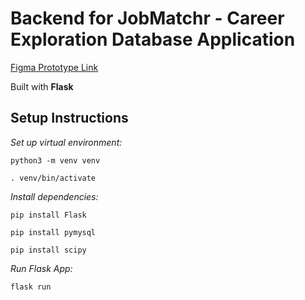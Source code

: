 # Backend for JobMatchr - Career Exploration Database Application

[Figma Prototype Link](https://www.figma.com/file/EbEWoEPSk4kpIrV87nosT5/CED-M?node-id=14%3A3)

Built with **Flask**
## Setup Instructions


*Set up virtual environment:*
``` 
python3 -m venv venv 
```
```
. venv/bin/activate
```

*Install dependencies:*
```
pip install Flask
```
```
pip install pymysql
```
```
pip install scipy
```

*Run Flask App:*
```
flask run
```
